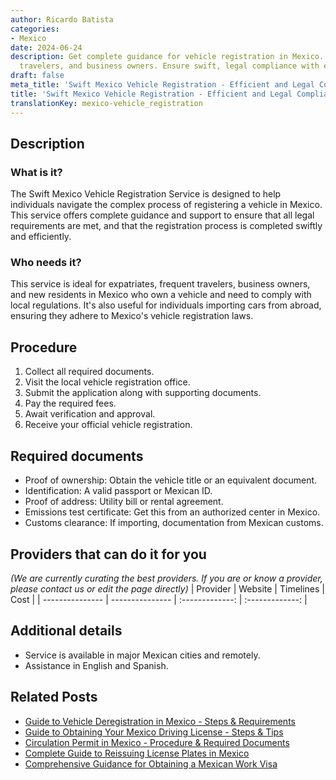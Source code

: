 ```yaml
---
author: Ricardo Batista
categories:
- Mexico
date: 2024-06-24
description: Get complete guidance for vehicle registration in Mexico. Ideal for expats,
  travelers, and business owners. Ensure swift, legal compliance with expert support.
draft: false
meta_title: 'Swift Mexico Vehicle Registration - Efficient and Legal Compliance'
title: 'Swift Mexico Vehicle Registration - Efficient and Legal Compliance'
translationKey: mexico-vehicle_registration
---
```



## Description
### What is it?
The Swift Mexico Vehicle Registration Service is designed to help individuals navigate the complex process of registering a vehicle in Mexico. This service offers complete guidance and support to ensure that all legal requirements are met, and that the registration process is completed swiftly and efficiently.

### Who needs it?
This service is ideal for expatriates, frequent travelers, business owners, and new residents in Mexico who own a vehicle and need to comply with local regulations. It's also useful for individuals importing cars from abroad, ensuring they adhere to Mexico's vehicle registration laws.

## Procedure

1. Collect all required documents.
2. Visit the local vehicle registration office.
3. Submit the application along with supporting documents.
4. Pay the required fees.
5. Await verification and approval.
6. Receive your official vehicle registration.


## Required documents

- Proof of ownership: Obtain the vehicle title or an equivalent document.
- Identification: A valid passport or Mexican ID.
- Proof of address: Utility bill or rental agreement.
- Emissions test certificate: Get this from an authorized center in Mexico.
- Customs clearance: If importing, documentation from Mexican customs.


## Providers that can do it for you
_(We are currently curating the best providers. If you are or know a provider, please contact us or edit the page directly)_
| Provider        |     Website     |     Timelines    |       Cost      |
| --------------- | --------------- |  :-------------: | :-------------: |

## Additional details

- Service is available in major Mexican cities and remotely.
- Assistance in English and Spanish.

## Related Posts

- [Guide to Vehicle Deregistration in Mexico - Steps & Requirements](https://tramitit.com/guides/mexico/vehicle_deregistration/)
- [Guide to Obtaining Your Mexico Driving License - Steps & Tips](https://tramitit.com/guides/mexico/driving_license/)
- [Circulation Permit in Mexico - Procedure & Required Documents](https://tramitit.com/guides/mexico/circulation_permit/)
- [Complete Guide to Reissuing License Plates in Mexico](https://tramitit.com/guides/mexico/reissuance_of_license_plates/)
- [Comprehensive Guidance for Obtaining a Mexican Work Visa](https://tramitit.com/guides/mexico/work_visa_processing/)
